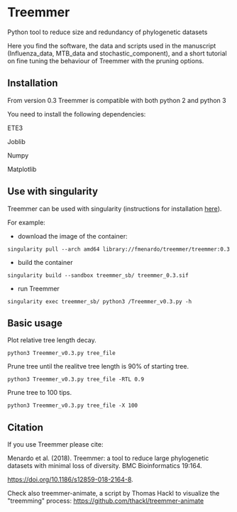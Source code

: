 # Treemmer
Python tool to reduce size and redundancy of phylogenetic datasets

Here you find the software, the data and scripts used in the manuscript (Influenza_data, MTB_data and stochastic_component), and a short tutorial on fine tuning the behaviour of Treemmer with the pruning options.

## Installation

From version 0.3 Treemmer is compatible with both python 2 and python 3 

You need to install the following dependencies:

ETE3

Joblib

Numpy

Matplotlib

## Use with singularity

Treemmer can be used with singularity (instructions for installation [here](https://docs.sylabs.io/guides/3.0/user-guide/installation.html)).

For example:

- download the image of the container:
```
singularity pull --arch amd64 library://fmenardo/treemmer/treemmer:0.3
```
- build the container
```
singularity build --sandbox treemmer_sb/ treemmer_0.3.sif
```
- run Treemmer
```
singularity exec treemmer_sb/ python3 /Treemmer_v0.3.py -h
```

## Basic usage

Plot relative tree length decay.

```
python3 Treemmer_v0.3.py tree_file
```

Prune tree until the realitve tree length is 90% of starting tree.

```
python3 Treemmer_v0.3.py tree_file -RTL 0.9
```

Prune tree to 100 tips.

```
python3 Treemmer_v0.3.py tree_file -X 100
```

## Citation

If you use Treemmer please cite:

Menardo et al. (2018). Treemmer: a tool to reduce large phylogenetic datasets with minimal loss of diversity. BMC Bioinformatics 19:164.

https://doi.org/10.1186/s12859-018-2164-8.



Check also treemmer-animate, a script by Thomas Hackl to visualize the "treemming" process: https://github.com/thackl/treemmer-animate
